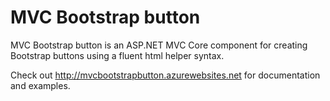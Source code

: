 # MVC Bootstrap button
MVC Bootstrap button is an ASP.NET MVC Core component for creating Bootstrap buttons
using a fluent html helper syntax.

Check out http://mvcbootstrapbutton.azurewebsites.net for documentation and examples.
